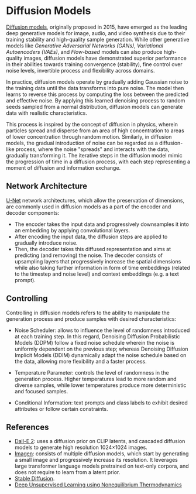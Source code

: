# Diffusion Models

[Diffusion models](https://arxiv.org/abs/1503.03585), originally proposed in 2015, have emerged as the leading deep generative models for image, audio, and video synthesis due to their training stability and high-quality sample generation. While other generative models like *Generative Adversarial Networks (GANs)*, *Variational Autoencoders (VAEs)*, and *Flow-based* models can also produce high-quality images, diffusion models have demonstrated superior performance in their abilities towards training convergence (stability), fine control over noise levels, invertible process and flexibility across domains. 

In practice, diffusion models operate by gradually adding Gaussian noise to the training data until the data transforms into pure noise. The model then learns to reverse this process by computing the loss between the predicted and effective noise. By applying this learned denoising process to random seeds sampled from a normal distribution, diffusion models can generate data with realistic characteristics.

This process is inspired by the concept of diffusion in physics, wherein particles spread and disperse from an area of high concentration to areas of lower concentration through random motion. Similarly, in diffusion models, the gradual introduction of noise can be regarded as a diffusion-like process, where the noise "spreads" and interacts with the data, gradually transforming it. The iterative steps in the diffusion model mimic the progression of time in a diffusion process, with each step representing a moment of diffusion and information exchange.

## Network Architecture

[U-Net](https://arxiv.org/pdf/1505.04597v1.pdf) network architectures, which allow the preservation of dimensions, are commonly used in diffusion models as a part of the encoder and decoder components:

- The encoder takes the input data and progressively downsamples it into an embedding by applying convolutional layers. 
- After encoding the input data, the diffusion steps are applied to gradually introduce noise. 
- Then, the decoder takes this diffused representation and aims at predicting (and removing) the noise. The decoder consists of upsampling layers that progressively increase the spatial dimensions while also taking further information in form of time embeddings (related to the timestep and noise level) and context embeddings (e.g. a text prompt).

## Controlling

Controlling in diffusion models refers to the ability to manipulate the generation process and produce samples with desired characteristics:

- Noise Scheduler: allows to influence the level of randomness introduced at each training step. In this regard, Denoising Diffusion Probabilistic Models (DDPM) follow a fixed noise schedule wherein the noise is uniformly dependent on the previous step; whereas Denoising Diffusion Implicit Models (DDIM) dynamically adapt the noise schedule based on the data, allowing more flexibility and a faster process.

- Temperature Parameter: controls the level of randomness in the generation process. Higher temperatures lead to more random and diverse samples, while lower temperatures produce more deterministic and focused samples. 

- Conditional Information: text prompts and class labels to exhibit desired attributes or follow certain constraints.

## References

- [Dall-E 2](https://openai.com/dall-e-2): uses a diffusion prior on CLIP latents, and cascaded diffusion models to generate high resolution 1024×1024 images. 
- [Imagen](https://imagen.research.google/): consists of multiple diffusion models, which start by generating a small image and progressively increase its resolution. It leverages large transformer language models pretrained on text-only corpora, and does not require to learn from a latent prior. 
- [Stable Diffusion](https://stability.ai/stablediffusion/).
- [Deep Unsupervised Learning using Nonequilibrium Thermodynamics](https://arxiv.org/abs/1503.03585)